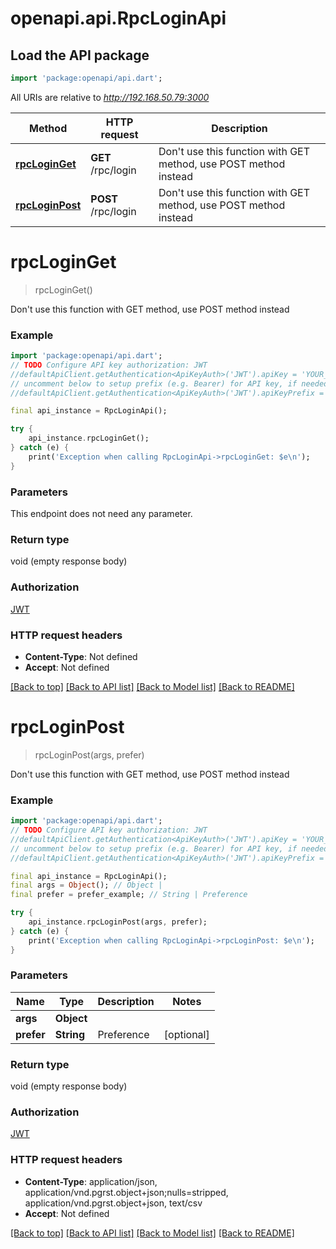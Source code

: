 # openapi.api.RpcLoginApi

## Load the API package
```dart
import 'package:openapi/api.dart';
```

All URIs are relative to *http://192.168.50.79:3000*

Method | HTTP request | Description
------------- | ------------- | -------------
[**rpcLoginGet**](RpcLoginApi.md#rpcloginget) | **GET** /rpc/login | Don't use this function with GET method, use POST method instead
[**rpcLoginPost**](RpcLoginApi.md#rpcloginpost) | **POST** /rpc/login | Don't use this function with GET method, use POST method instead


# **rpcLoginGet**
> rpcLoginGet()

Don't use this function with GET method, use POST method instead

### Example
```dart
import 'package:openapi/api.dart';
// TODO Configure API key authorization: JWT
//defaultApiClient.getAuthentication<ApiKeyAuth>('JWT').apiKey = 'YOUR_API_KEY';
// uncomment below to setup prefix (e.g. Bearer) for API key, if needed
//defaultApiClient.getAuthentication<ApiKeyAuth>('JWT').apiKeyPrefix = 'Bearer';

final api_instance = RpcLoginApi();

try {
    api_instance.rpcLoginGet();
} catch (e) {
    print('Exception when calling RpcLoginApi->rpcLoginGet: $e\n');
}
```

### Parameters
This endpoint does not need any parameter.

### Return type

void (empty response body)

### Authorization

[JWT](../README.md#JWT)

### HTTP request headers

 - **Content-Type**: Not defined
 - **Accept**: Not defined

[[Back to top]](#) [[Back to API list]](../README.md#documentation-for-api-endpoints) [[Back to Model list]](../README.md#documentation-for-models) [[Back to README]](../README.md)

# **rpcLoginPost**
> rpcLoginPost(args, prefer)

Don't use this function with GET method, use POST method instead

### Example
```dart
import 'package:openapi/api.dart';
// TODO Configure API key authorization: JWT
//defaultApiClient.getAuthentication<ApiKeyAuth>('JWT').apiKey = 'YOUR_API_KEY';
// uncomment below to setup prefix (e.g. Bearer) for API key, if needed
//defaultApiClient.getAuthentication<ApiKeyAuth>('JWT').apiKeyPrefix = 'Bearer';

final api_instance = RpcLoginApi();
final args = Object(); // Object | 
final prefer = prefer_example; // String | Preference

try {
    api_instance.rpcLoginPost(args, prefer);
} catch (e) {
    print('Exception when calling RpcLoginApi->rpcLoginPost: $e\n');
}
```

### Parameters

Name | Type | Description  | Notes
------------- | ------------- | ------------- | -------------
 **args** | **Object**|  | 
 **prefer** | **String**| Preference | [optional] 

### Return type

void (empty response body)

### Authorization

[JWT](../README.md#JWT)

### HTTP request headers

 - **Content-Type**: application/json, application/vnd.pgrst.object+json;nulls=stripped, application/vnd.pgrst.object+json, text/csv
 - **Accept**: Not defined

[[Back to top]](#) [[Back to API list]](../README.md#documentation-for-api-endpoints) [[Back to Model list]](../README.md#documentation-for-models) [[Back to README]](../README.md)

